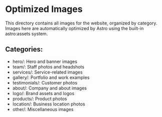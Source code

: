 # Optimized Images

This directory contains all images for the website, organized by category.
Images here are automatically optimized by Astro using the built-in astro:assets system.

## Categories:
- hero/: Hero and banner images
- team/: Staff photos and headshots
- services/: Service-related images
- gallery/: Portfolio and work examples
- testimonials/: Customer photos
- about/: Company and about images
- logo/: Brand assets and logos
- products/: Product photos
- location/: Business location photos
- other/: Miscellaneous images
